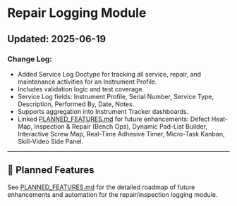 # Repair Logging Module

## Updated: 2025-06-19

### Change Log:
- Added Service Log Doctype for tracking all service, repair, and maintenance activities for an Instrument Profile.
- Includes validation logic and test coverage.
- Service Log fields: Instrument Profile, Serial Number, Service Type, Description, Performed By, Date, Notes.
- Supports aggregation into Instrument Tracker dashboards.
- Linked [PLANNED_FEATURES.md](./PLANNED_FEATURES.md) for future enhancements: Defect Heat-Map, Inspection & Repair (Bench Ops), Dynamic Pad-List Builder, Interactive Screw Map, Real-Time Adhesive Timer, Micro-Task Kanban, Skill-Video Side Panel.

---

## 🔮 Planned Features
See [PLANNED_FEATURES.md](./PLANNED_FEATURES.md) for the detailed roadmap of future enhancements and automation for the repair/inspection logging module.
